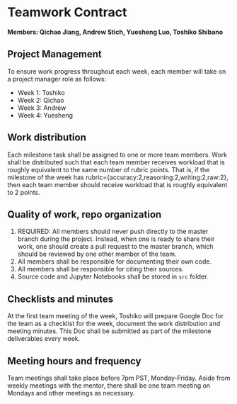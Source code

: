 # Teamwork Contract
**Members: Qichao Jiang, Andrew Stich, Yuesheng Luo, Toshiko Shibano**

## Project Management

To ensure work progress throughout each week, each member will take on a project manager role as follows:

- Week 1: Toshiko
- Week 2: Qichao
- Week 3: Andrew
- Week 4: Yuesheng

## Work distribution

Each milestone task shall be assigned to one or more team members. Work shall be distributed such that each team member receives workload that is roughly equivalent to the same number of rubric points. That is, if the milestone of the week has rubric={accuracy:2,reasoning:2,writing:2,raw:2}, then each team member should receive workload that is roughly equivalent to 2 points.

## Quality of work, repo organization

1. REQUIRED: All members should never push directly to the master branch during the project. Instead, when one is ready to share their work, one should create a pull request to the master branch, which should be reviewed by one other member of the team.
2. All members shall be responsible for documenting their own code.
3. All members shall be responsible for citing their sources.
4. Source code and Jupyter Notebooks shall be stored in `src` folder.

## Checklists and minutes

At the first team meeting of the week, Toshiko will prepare Google Doc for the team as a checklist for the week, document the work distribution and meeting minutes. This Doc shall be submitted as part of the milestone deliverables every week.

## Meeting hours and frequency

Team meetings shall take place before 7pm PST, Monday-Friday. Aside from weekly meetings with the mentor, there shall be one team meeting on Mondays and other meetings as necessary.
